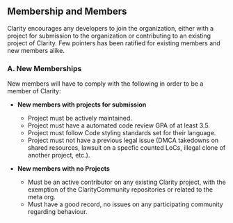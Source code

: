 ## Membership and Members

Clarity encourages any developers to join the organization, either with a project for submission to the organization or
contributing to an existing project of Clarity. Few pointers has been ratified for
existing members and new members alike.


### A. New Memberships

New members will have to comply with the following in order to be a member of Clarity:

- **New members with projects for submission**
   - Project must be actively maintained.
   - Project must have a automated code review GPA of at least 3.5.
   - Project must follow Code styling standards set for their language.
   - Project must not have a previous legal issue (DMCA takedowns on shared resources, lawsuit on a specfic counted LoCs, illegal clone of another project, etc.).

- **New members with no Projects**
   - Must be an active contributor on any existing Clarity project, with the exemption 
   of the ClarityCommunity repositories or related to the meta org.
   - Must have a good record, no issues on any participating community regarding behaviour.



